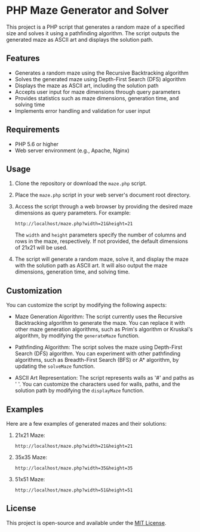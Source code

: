 # PHP Maze Generator and Solver

This project is a PHP script that generates a random maze of a specified size and solves it using a pathfinding algorithm. The script outputs the generated maze as ASCII art and displays the solution path.

## Features

- Generates a random maze using the Recursive Backtracking algorithm
- Solves the generated maze using Depth-First Search (DFS) algorithm
- Displays the maze as ASCII art, including the solution path
- Accepts user input for maze dimensions through query parameters
- Provides statistics such as maze dimensions, generation time, and solving time
- Implements error handling and validation for user input

## Requirements

- PHP 5.6 or higher
- Web server environment (e.g., Apache, Nginx)

## Usage

1. Clone the repository or download the `maze.php` script.

2. Place the `maze.php` script in your web server's document root directory.

3. Access the script through a web browser by providing the desired maze dimensions as query parameters. For example:
   ```
   http://localhost/maze.php?width=21&height=21
   ```

   The `width` and `height` parameters specify the number of columns and rows in the maze, respectively. If not provided, the default dimensions of 21x21 will be used.

4. The script will generate a random maze, solve it, and display the maze with the solution path as ASCII art. It will also output the maze dimensions, generation time, and solving time.

## Customization

You can customize the script by modifying the following aspects:

- Maze Generation Algorithm: The script currently uses the Recursive Backtracking algorithm to generate the maze. You can replace it with other maze generation algorithms, such as Prim's algorithm or Kruskal's algorithm, by modifying the `generateMaze` function.

- Pathfinding Algorithm: The script solves the maze using Depth-First Search (DFS) algorithm. You can experiment with other pathfinding algorithms, such as Breadth-First Search (BFS) or A* algorithm, by updating the `solveMaze` function.

- ASCII Art Representation: The script represents walls as '#' and paths as ' '. You can customize the characters used for walls, paths, and the solution path by modifying the `displayMaze` function.

## Examples

Here are a few examples of generated mazes and their solutions:

1. 21x21 Maze:
   ```
   http://localhost/maze.php?width=21&height=21
   ```

2. 35x35 Maze:
   ```
   http://localhost/maze.php?width=35&height=35
   ```

3. 51x51 Maze:
   ```
   http://localhost/maze.php?width=51&height=51
   ```

## License

This project is open-source and available under the [MIT License](https://opensource.org/licenses/MIT).
